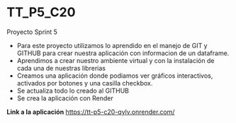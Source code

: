 # TT_P5_C20
Proyecto Sprint 5

- Para este proyecto utilizamos lo aprendido en el manejo de GIT y GITHUB para crear nuestra aplicación con informacion de un dataframe.
- Aprendimos a crear nuestro ambiente virtual y con la instalación de cada una de nuestras librerias
- Creamos una aplicación donde podiamos ver gráficos interactivos, activados por botones y una casilla checkbox.
- Se actualiza todo lo creado al GITHUB
- Se crea la aplicación con Render

**Link a la aplicación** https://tt-p5-c20-qylv.onrender.com/
